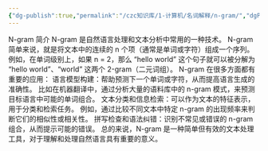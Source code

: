 ```yaml
---
{"dg-publish":true,"permalink":"/czc知识库/1-计算机/名词解释/n-gram/","dgPassFrontmatter":true,"created":"2024-09-02T16:37:21.917+08:00","updated":"2024-12-08T12:26:42.544+08:00"}
---
```



N-gram 简介
N-gram 是自然语言处理和文本分析中常用的一种技术。
N-gram 简单来说，就是将文本中的连续的 n 个项（通常是单词或字符）组成一个序列。例如，在单词级别上，如果 n = 2，那么 “hello world” 这个句子就可以被分解为 “hello world”、“world” 这两个 2-gram（二元词组）。
N-gram 在很多方面都有重要的应用：
语言模型构建：帮助预测下一个单词或字符，从而提高语言生成的准确性。
比如在机器翻译中，通过分析大量的语料库中的 n-gram 模式，来预测目标语言中可能的单词组合。
文本分类和信息检索：可以作为文本的特征表示，用于分类和检索任务。
例如，通过比较不同文本中特定 n-gram 的出现频率来判断它们的相似性或相关性。
拼写检查和语法纠错：识别不常见或错误的 n-gram 组合，从而提示可能的错误。
总的来说，N-gram 是一种简单但有效的文本处理工具，对于理解和处理自然语言具有重要的意义。